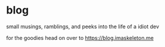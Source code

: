 # blog
small musings, ramblings, and peeks into the life of a idiot dev

for the goodies head on over to https://blog.imaskeleton.me
